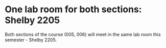 # One lab room for both sections: Shelby 2205

Both sections of the course (005, 006) will meet in the same lab room this semester - Shelby 2205.

